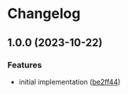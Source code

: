 # Changelog

## 1.0.0 (2023-10-22)


### Features

* initial implementation ([be2ff44](https://github.com/akondratsky/metagen/commit/be2ff442eac8315800755651dcee6f2742c042f5))
